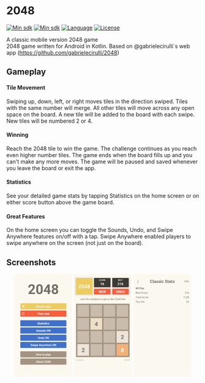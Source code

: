 # 2048
[![Min sdk](https://img.shields.io/badge/platform-Android-00E676.svg)](https://github.com/carolinemusyoka/2048TheGame/blob/master/app/build.gradle)
[![Min sdk](https://img.shields.io/badge/minsdk-21-yellow.svg)](https://github.com/carolinemusyoka/2048TheGame/blob/master/app/build.gradle)
[![Language](https://img.shields.io/badge/language-kotlin-orange.svg)](https://github.com/carolinemusyoka/2048TheGame/blob/master/app/build.gradle)
[![License](https://img.shields.io/hexpm/l/plug.svg)](https://github.com/carolinemusyoka/2048TheGame/blob/master/LICENSE)

A classic mobile version 2048 game   
2048 game written for Android in Kotlin. Based on @gabrielecirulli`s web app (https://github.com/gabrielecirulli/2048)

 ## Gameplay
#### Tile Movement
Swiping up, down, left, or right moves tiles in the direction swiped.
        Tiles with the same number will merge. All other tiles will move across any open space on
        the board. A new tile will be added to the board with each swipe. New tiles will be numbered
        2 or 4.
        
#### Winning
Reach the 2048 tile to win the game. The challenge continues as you
        reach even higher number tiles. The game ends when the board fills up and you can\'t make
        any more moves. The game will be paused and saved whenever you leave the board or exit the
        app.
#### Statistics
See your detailed game stats by tapping Statistics on the home screen
        or on either score button above the game board.
#### Great Features
On the home screen you can toggle the Sounds, Undo, and Swipe Anywhere
        features on/off with a tap. Swipe Anywhere enabled players to swipe anywhere on the screen
        (not just on the board).

## Screenshots 
<p align="center">
<img src="/Screenshots/1.png" width="30%"/>
<img src="/Screenshots/2.png" width="30%"/> 
<img src="/Screenshots/3.png" width="30%"/> 
</p>

